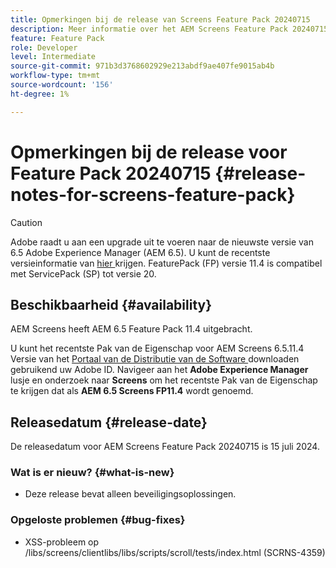 ```yaml
---
title: Opmerkingen bij de release van Screens Feature Pack 20240715
description: Meer informatie over het AEM Screens Feature Pack 20240715, dat op 15 juli 2024 is uitgebracht.
feature: Feature Pack
role: Developer
level: Intermediate
source-git-commit: 971b3d3768602929e213abdf9ae407fe9015ab4b
workflow-type: tm+mt
source-wordcount: '156'
ht-degree: 1%

---
```


# Opmerkingen bij de release voor Feature Pack 20240715 {#release-notes-for-screens-feature-pack}

>[!CAUTION]
>Adobe raadt u aan een upgrade uit te voeren naar de nieuwste versie van 6.5 Adobe Experience Manager (AEM 6.5). U kunt de recentste versieinformatie van [ hier ](https://experienceleague.adobe.com/en/docs/experience-manager-65/content/release-notes/release-notes) krijgen.
>FeaturePack (FP) versie 11.4 is compatibel met ServicePack (SP) tot versie 20.


## Beschikbaarheid {#availability}

AEM Screens heeft AEM 6.5 Feature Pack 11.4 uitgebracht.

U kunt het recentste Pak van de Eigenschap voor AEM Screens 6.5.11.4 Versie van het [ Portaal van de Distributie van de Software ](https://experience.adobe.com/#/downloads/content/software-distribution/en/aem.html) downloaden gebruikend uw Adobe ID. Navigeer aan het **Adobe Experience Manager** lusje en onderzoek naar **Screens** om het recentste Pak van de Eigenschap te krijgen dat als **AEM 6.5 Screens FP11.4** wordt genoemd.

## Releasedatum {#release-date}

De releasedatum voor AEM Screens Feature Pack 20240715 is 15 juli 2024.

### Wat is er nieuw? {#what-is-new}

* Deze release bevat alleen beveiligingsoplossingen.

### Opgeloste problemen {#bug-fixes}

* XSS-probleem op /libs/screens/clientlibs/libs/scripts/scroll/tests/index.html (SCRNS-4359)
